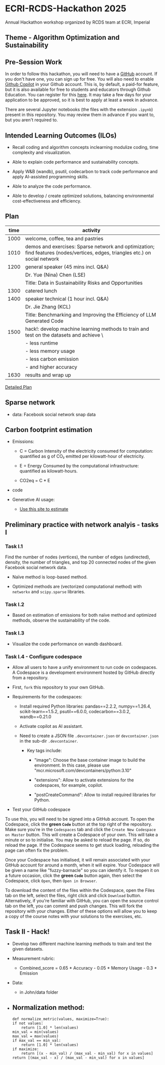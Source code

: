 # ECRI-RCDS-Hackathon 2025
Annual Hackathon workshop organized by RCDS team at ECRI, Imperial

## Theme - Algorithm Optimization and Sustainability

## Pre-Session Work

In order to follow this hackathon, you will need to have a [GitHub](https://github.com/home) account. If you don't have one, you can sign up for free. You will also need to enable [Github Copilot](https://github.com/features/copilot) in your Github account. This is, by default, a paid-for feature, but it is also available for free to students and educators through Github Education. You can register for this [here](https://github.com/edu). It may take a few days for your application to be approved, so it is best to apply at least a week in advance.

There are several Jupyter notebooks (the files with the extension `.ipynb`) present in this  repository. You may review them in advance if you want to, but you aren't required to.

## Intended Learning Outcomes (ILOs)

- Recall coding and algorithm concepts inclearning modulize coding, time complexity and visualization.

- Able to explain code performance and sustainability concepts.

- Apply W&B (wandb), psutil, codecarbon to track code performance and apply AI-assisted programming skills.

- Able to analyze the code performance.

- Able to develop / create optimized solutions, balancing environmental cost-effectiveness and efficiency.

## Plan

time |activity|
|-----|--------|
|1000 | welcome, coffee, tea and pastries |
|1010 |demos and exercises: Sparse network and optimization; find features (nodes/vertices, edges, triangles etc.) on social network|
|1200 |general speaker (45 mins incl. Q&A)|
|     | Dr. Yue (Nina) Chen (LSE) |
|     | Title: Data in Sustainability Risks and Opportunities    |
|1300 |catered lunch|
|1400 |speaker technical (1 hour incl. Q&A)|
|     | Dr. Jie Zhang (KCL)|
|     | Title: Benchmarking and Improving the Efficiency of LLM Generated Code|
|1500 |hack!: develop machine learning methods to train and test on the datasets and achieve \ |
|     | - less runtime  |
|     | - less memory usage  |
|     | - less carbon emission  |
|     | - and higher accuracy |
|1630 |results and wrap up|

[Detailed Plan](plan.md)

## Sparse network

- data: Facebook social network snap data

## Carbon footprint estimation

- Emissions: 

    - C = Carbon Intensity of the electricity consumed for computation: quantified as g of CO₂ emitted per kilowatt-hour of electricity.

    - E = Energy Consumed by the computational infrastructure: quantified as kilowatt-hours.

    - CO2eq = C * E

- code

- Generative AI usage:
    - [Use this site to estimate](https://huggingface.co/spaces/genai-impact/ecologits-calculator)

## Preliminary practice with network analyis - tasks I 

### Task I.1

Find the number of nodes (vertices), the number of edges (undirected), density, the number of triangles, and top 20 connected nodes of the given Facebook social network data.

- Naïve method is loop-based method.

- Optimized methods are (vectorized computational method) with `networkx` and `scipy.sparse` libraries.

### Task I.2

- Based on estimation of emissions for both naïve method and optimized methods, observe the sustainability of the code.

### Task I.3

- Visualize the code performance on wandb dashboard.

### Task I.4  - Configure codespace

- Allow all users to have a unify environment to run code on codespaces. A Codespace is a development environment hosted by GitHub directly from a repository. 

- First, `fork` this repository to your own GitHub.

- Requirements for the codespaces:

    - Install required Python libraries: pandas==2.2.2, numpy==1.26.4, scikit-learn==1.5.2, psutil==6.0.0, codecarbon==3.0.2, wandb==0.21.0

    - Activate copilot as AI assistant.

    - Need to create a JSON file `.devcontainer.json` or `devcontainer.json` in the sub-dir `.devcontainer`.

        - Key tags include:

            - "image": Choose the base container image to build the environment. In this case, please use "mcr.microsoft.com/devcontainers/python:3.10"

            - "extensions": Allow to activate extensions for the codespaces, for example, copilot.

            - "postCreateCommand": Allow to install required libraries for Python.

- Test your GitHub codespace

To use this, you will need to be signed into a GitHub account. To open the Codespace, click the **green `Code`** button at the top right of the repository. Make sure you're in the `Codespaces` tab and click the `Create New Codespace on Master` button. This will create a Codespace of your own. This will take a minute or so to initialise. You may be asked to reload the page. If so, do reload the page. If the Codespace seems to get stuck loading, reloading the page can often fix the problem.

Once your Codespace has initialised, it will remain associated with your GitHub account for around a month, when it will expire. Your Codespace will be given a name like "fuzzy-barnacle" so you can identify it. To reopen it on a future occasion, click the **green `Code`** button again, then select the Codespace, click `Open`, then `Open in Browser`.

To download the content of the files within the Codespace, open the Files tab on the left, select the files, right click and click `Download` button. Alternatively, if you're familiar with GitHub, you can open the source control tab on the left, you can commit and push changes. This will fork the repository with your changes. Either of these options will allow you to keep a copy of the course notes with your solutions to the exercises, etc.

## Task II - Hack!

- Develop two different machine learning methods to train and test the given datasets.

- Measurement rubric:
    - Combined_score = 0.65 * Accuracy - 0.05 * Memory Usage - 0.3 * Emission

- Data:
    - in John/data folder

- Normalization method:
    - 
    ```
    def normalize_metric(values, maximize=True):
    if not values:
        return [1.0] * len(values)
    min_val = min(values)
    max_val = max(values)
    if max_val == min_val:
        return [1.0] * len(values)
    if maximize:
        return [(x - min_val) / (max_val - min_val) for x in values]
    return [(max_val - x) / (max_val - min_val) for x in values]
    ```


